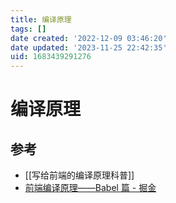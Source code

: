 ```yaml
---
title: 编译原理
tags: []
date created: '2022-12-09 03:46:20'
date updated: '2023-11-25 22:42:35'
uid: 1683439291276
---
```


# 编译原理

## 参考

- [[写给前端的编译原理科普]]
- [前端编译原理——Babel 篇 - 掘金](https://juejin.cn/post/7200366809409159205)
